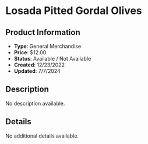# Losada Pitted Gordal Olives

## Product Information
- **Type**: General Merchandise
- **Price**: $12.00
- **Status**: Available / Not Available
- **Created**: 12/23/2022
- **Updated**: 7/7/2024

## Description
No description available.



## Details
No additional details available.
